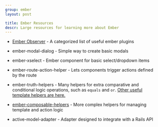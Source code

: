 ```yaml
---
group: ember
layout: post

title: Ember Resources
descr: Large resources for learning more about Ember
---
```


* [Ember Observer](https://emberobserver.com/) - A categorized list of useful ember plugins

* ember-modal-dialog - Simple way to create basic modals
* ember-xselect - Ember component for basic select/dropdown items
* ember-route-action-helper - Lets components trigger actions defined by the route
* ember-truth-helpers - Many helpers for extra comparative and conditional logic operations, such as `equals` and `or`. [Other useful template helpers are here.](https://emberobserver.com/categories/template-helpers)
* [ember-composable-helpers](https://github.com/DockYard/ember-composable-helpers) - More complex helpers for managing template and action logic
* active-model-adapter - Adapter designed to integrate with a Rails API
